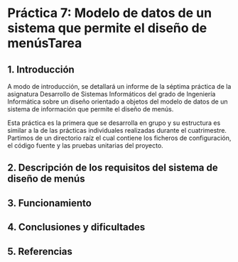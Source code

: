 # Práctica 7: Modelo de datos de un sistema que permite el diseño de menúsTarea

## 1. Introducción

A modo de introducción, se detallará un informe de la séptima práctica de la asignatura Desarrollo de Sistemas Informáticos del grado de Ingeniería Informática sobre un diseño orientado a objetos del modelo de datos de un sistema de información que permite el diseño de menús. 

Esta práctica es la primera que se desarrolla en grupo y su estructura es similar a la de las prácticas individuales realizadas durante el cuatrimestre. Partimos de un directorio raíz el cual contiene los ficheros de configuración, el código fuente y las pruebas unitarias del proyecto. 

## 2. Descripción de los requisitos del sistema de diseño de menús

## 3. Funcionamiento

## 4. Conclusiones y dificultades

## 5. Referencias
